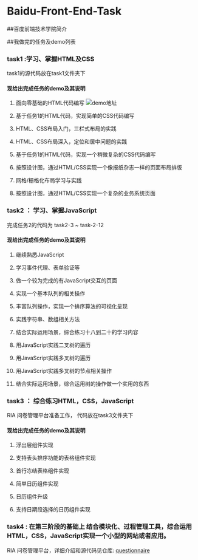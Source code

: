 # Baidu-Front-End-Task

##百度前端技术学院简介



##我做完的任务及demo列表

### task1 :学习、掌握HTML及CSS
task1的源代码放在task1文件夹下

#### 现给出完成任务的demo及其说明

1. 面向零基础的HTML代码编写
  ![demo地址]()
2. 基于任务1的HTML代码，实现简单的CSS代码编写

3. HTML、CSS布局入门，三栏式布局的实践

4. HTML、CSS布局深入，定位和居中问题的实践

5. 基于任务1的HTML代码，实现一个稍微复杂的CSS代码编写

6. 按照设计图，通过HTML/CSS实现一个像报纸杂志一样的页面布局排版

7.  网格/栅格化布局学习与实践

8.  按照设计图，通过HTML/CSS实现一个复杂的业务系统页面



### task2 ： 学习、掌握JavaScript
完成任务2的代码为 task2-3 ~ task-2-12
#### 现给出完成任务的demo及其说明
  1. 继续熟悉JavaScript
  
  2. 学习事件代理、表单验证等

  3. 做一个较为完成的有JavaScript交互的页面
  
  4. 实现一个基本队列的相关操作

  5. 丰富队列操作，实现一个排序算法的可视化呈现
  
  6. 实践字符串、数组相关方法
  
  7. 结合实际运用场景，综合练习十八到二十的学习内容
  
  8. 用JavaScript实践二叉树的遍历
 
  9. 用JavaScript实践多叉树的遍历
  
  10. 用JavaScript实践多叉树的节点相关操作
  
  11. 结合实际运用场景，综合运用树的操作做一个实用的东西

### task3 ： 综合练习HTML，CSS，JavaScript
  RIA 问卷管理平台准备工作， 代码放在task3文件夹下
#### 现给出完成任务的demo及其说明
  1. 浮出层组件实现
  
  2. 支持表头排序功能的表格组件实现

  3. 首行冻结表格组件实现
  
  4. 简单日历组件实现
  
  5. 日历组件升级
  
  6. 支持日期段选择的日历组件实现


### task4 : 在第三阶段的基础上 结合模块化、过程管理工具，综合运用HTML，CSS，JavaScript实现一个小型的网站或者应用。
RIA 问卷管理平台，详细介绍和源代码见仓库: [questionnaire](https://github.com/1039958384/questionnaire)


  

